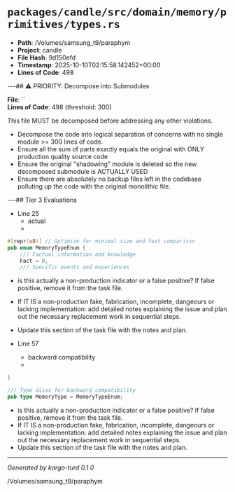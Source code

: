 # `packages/candle/src/domain/memory/primitives/types.rs`

- **Path**: /Volumes/samsung_t9/paraphym
- **Project**: candle
- **File Hash**: 9d150efd  
- **Timestamp**: 2025-10-10T02:15:58.142452+00:00  
- **Lines of Code**: 498

---## ⚠️ PRIORITY: Decompose into Submodules

**File**: ``  
**Lines of Code**: 498 (threshold: 300)

This file MUST be decomposed before addressing any other violations.

- Decompose the code into logical separation of concerns with no single module >= 300 lines of code. 
- Ensure all the sum of parts exactly equals the original with ONLY production quality source code
- Ensure the original "shadowing" module is deleted so the new decomposed submodule is ACTUALLY USED
- Ensure there are absolutely no backup files left in the codebase polluting up the code with the original monolithic file.

---## Tier 3 Evaluations


- Line 25
  - actual
  - 

```rust
#[repr(u8)] // Optimize for minimal size and fast comparison
pub enum MemoryTypeEnum {
    /// Factual information and knowledge
    Fact = 0,
    /// Specific events and experiences
```

- is this actually a non-production indicator or a false positive? If false positive, remove it from the task file.
- If IT IS a non-production fake, fabrication, incomplete, dangeours or lacking implementation: add detailed notes explaining the issue and plan out the necessary replacement work in sequential steps. 
- Update this section of the task file with the notes and plan.


- Line 57
  - backward compatibility
  - 

```rust
}

/// Type alias for backward compatibility
pub type MemoryType = MemoryTypeEnum;

```

- is this actually a non-production indicator or a false positive? If false positive, remove it from the task file.
- If IT IS a non-production fake, fabrication, incomplete, dangeours or lacking implementation: add detailed notes explaining the issue and plan out the necessary replacement work in sequential steps. 
- Update this section of the task file with the notes and plan.

---

*Generated by kargo-turd 0.1.0*

/Volumes/samsung_t9/paraphym